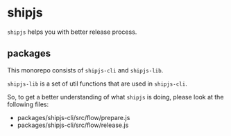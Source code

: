 # shipjs

`shipjs` helps you with better release process.

## packages

This monorepo consists of `shipjs-cli` and `shipjs-lib`.

`shipjs-lib` is a set of util functions that are used in `shipjs-cli`.

So, to get a better understanding of what `shipjs` is doing, please look at the following files:

- packages/shipjs-cli/src/flow/prepare.js
- packages/shipjs-cli/src/flow/release.js
